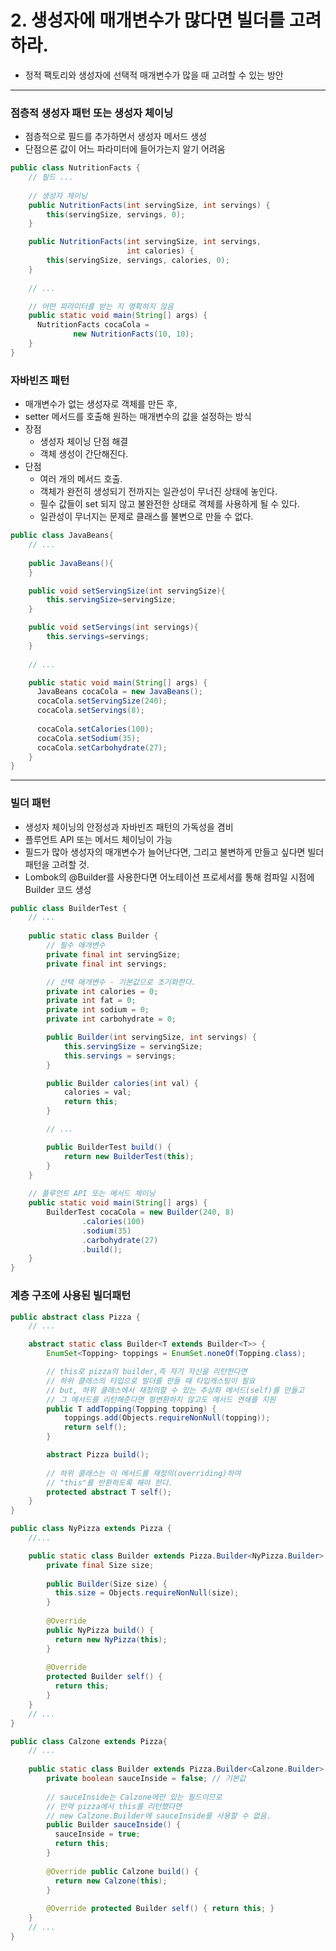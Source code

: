 # 2. 생성자에 매개변수가 많다면 빌더를 고려하라.
- 정적 팩토리와 생성자에 선택적 매개변수가 많을 때 고려할 수 있는 방안

---


### 점층적 생성자 패턴 또는 생성자 체이닝
- 점층적으로 필드를 추가하면서 생성자 메서드 생성
- 단점으론 값이 어느 파라미터에 들어가는지 알기 어려움
```java
public class NutritionFacts {
    // 필드 ...
    
    // 생성자 체이닝
    public NutritionFacts(int servingSize, int servings) {
        this(servingSize, servings, 0);
    }

    public NutritionFacts(int servingSize, int servings,
                          int calories) {
        this(servingSize, servings, calories, 0);
    }
    
    // ...

    // 어떤 파라미터를 받는 지 명확하지 않음
    public static void main(String[] args) {
      NutritionFacts cocaCola =
              new NutritionFacts(10, 10);
    }
}
```

### 자바빈즈 패턴
- 매개변수가 없는 생성자로 객체를 만든 후,
- setter 메서드를 호출해 원하는 매개변수의 값을 설정하는 방식
- 장점
  - 생성자 체이닝 단점 해결 
  - 객체 생성이 간단해진다.
- 단점
  - 여러 개의 메서드 호출.
  - 객체가 완전히 생성되기 전까지는 일관성이 무너진 상태에 놓인다.
  - 필수 값들이 set 되지 않고 불완전한 상태로 객체를 사용하게 될 수 있다.
  - 일관성이 무너지는 문제로 클래스를 불변으로 만들 수 없다.
```java
public class JavaBeans{
    // ...
    
    public JavaBeans(){
    }

    public void setServingSize(int servingSize){
        this.servingSize=servingSize;
    }

    public void setServings(int servings){
        this.servings=servings;
    }
    
    // ...

    public static void main(String[] args) {
      JavaBeans cocaCola = new JavaBeans();
      cocaCola.setServingSize(240);
      cocaCola.setServings(8);
    
      cocaCola.setCalories(100);
      cocaCola.setSodium(35);
      cocaCola.setCarbohydrate(27);
    }
}
```

---

### 빌더 패턴
- 생성자 체이닝의 안정성과 자바빈즈 패턴의 가독성을 겸비
- 플루언트 API 또는 메서드 체이닝이 가능
- 필드가 많아 생성자의 매개변수가 늘어난다면, 그리고 불변하게 만들고 싶다면 빌더패턴을 고려할 것.
- Lombok의 @Builder를 사용한다면 어노테이션 프로세서를 통해 컴파일 시점에 Builder 코드 생성
```java
public class BuilderTest {
    // ...
    
    public static class Builder {
        // 필수 매개변수
        private final int servingSize;
        private final int servings;

        // 선택 매개변수 - 기본값으로 초기화한다.
        private int calories = 0;
        private int fat = 0;
        private int sodium = 0;
        private int carbohydrate = 0;

        public Builder(int servingSize, int servings) {
            this.servingSize = servingSize;
            this.servings = servings;
        }

        public Builder calories(int val) {
            calories = val;
            return this;
        }

        // ...

        public BuilderTest build() {
            return new BuilderTest(this);
        }
    }
    
    // 플루언트 API 또는 메서드 체이닝
    public static void main(String[] args) {
        BuilderTest cocaCola = new Builder(240, 8)
                .calories(100)
                .sodium(35)
                .carbohydrate(27)
                .build();
    }
}
```

### 계층 구조에 사용된 빌더패턴
```java
public abstract class Pizza {
    // ...

    abstract static class Builder<T extends Builder<T>> {
        EnumSet<Topping> toppings = EnumSet.noneOf(Topping.class);

        // this로 pizza의 builder,즉 자기 자신을 리턴한다면
        // 하위 클래스의 타입으로 빌더를 만들 때 타입캐스팅이 필요
        // but, 하위 클래스에서 재정의할 수 있는 추상화 메서드(self)를 만들고
        // 그 메서드를 리턴해준다면 형변환하지 않고도 메서드 연쇄를 지원
        public T addTopping(Topping topping) {
            toppings.add(Objects.requireNonNull(topping));
            return self();
        }

        abstract Pizza build();
        
        // 하위 클래스는 이 메서드를 재정의(overriding)하여
        // "this"를 반환하도록 해야 한다.
        protected abstract T self();
    }
}
```

```java
public class NyPizza extends Pizza {
    //...

    public static class Builder extends Pizza.Builder<NyPizza.Builder> {
        private final Size size;
        
        public Builder(Size size) {
          this.size = Objects.requireNonNull(size);
        }
        
        @Override
        public NyPizza build() {
          return new NyPizza(this);
        }
        
        @Override
        protected Builder self() {
          return this;
        }
    }
    // ...
}
```
```java
public class Calzone extends Pizza{
    // ...
    
    public static class Builder extends Pizza.Builder<Calzone.Builder> {
        private boolean sauceInside = false; // 기본값
        
        // sauceInside는 Calzone에만 있는 필드이므로
        // 만약 pizza에서 this를 리턴했다면 
        // new Calzone.Builder에 sauceInside를 사용할 수 없음.
        public Builder sauceInside() {
          sauceInside = true;
          return this;
        }
        
        @Override public Calzone build() {
          return new Calzone(this);
        }
        
        @Override protected Builder self() { return this; }
    }
    // ...
}
```
